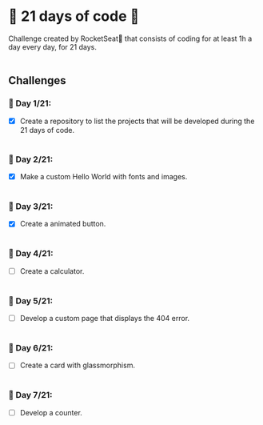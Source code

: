 # 📆 21 days of code 🚀
Challenge created by RocketSeat🚀 that consists of coding for at least 1h a day every day, for 21 days.
<br>
<br>
## Challenges

### 📆 Day 1/21:
- [x]  Create a repository to list the projects that will be developed during the 21 days of code. <br> <br>

### 📆 Day 2/21:
- [x] Make a custom Hello World with fonts and images. <br> <br>

### 📆 Day 3/21:
- [x] Create a animated button. <br> <br>

### 📆 Day 4/21:
- [ ] Create a calculator. <br> <br>

### 📆 Day 5/21:
- [ ] Develop a custom page that displays the 404 error. <br> <br>

### 📆 Day 6/21:
- [ ] Create a card with glassmorphism. <br> <br>

### 📆 Day 7/21:
- [ ] Develop a counter. <br> <br>
